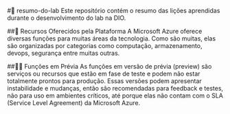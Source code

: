 #🧪 resumo-do-lab
Este repositório contém o resumo das lições aprendidas durante o desenvolvimento do lab na DIO.

##📲 Recursos Oferecidos pela Plataforma
A Microsoft Azure oferece diversas funções para muitas áreas da tecnologia. Como são muitas, elas são organizadas por categorias como computação, armazenamento, devops, segurança entre muitas outras.

##🧑‍🔬 Funções em Prévia
As funções em versão de prévia (preview) são serviços ou recursos que estão em fase de teste e podem não estar totalmente prontos para produção. Essas versões podem apresentar instabilidade e mudanças, então são recomendadas para feedback e testes, não para uso em ambientes críticos, até porque elas não contam com o SLA (Service Level Agreement) da Microsoft Azure.
